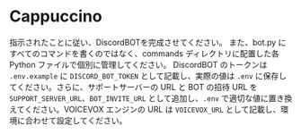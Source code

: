 # Cappuccino
指示されたことに従い、DiscordBOTを完成させてください。
また、bot.py にすべてのコマンドを書くのではなく、commands ディレクトリに配置した各 Python ファイルで個別に管理してください。
DiscordBOT のトークンは `.env.example` に `DISCORD_BOT_TOKEN` として記載し、実際の値は `.env` に保存してください。さらに、サポートサーバーの URL と BOT の招待 URL を `SUPPORT_SERVER_URL`、`BOT_INVITE_URL` として追加し、`.env` で適切な値に置き換えてください。VOICEVOX エンジンの URL は `VOICEVOX_URL` として記載し、環境に合わせて設定してください。
